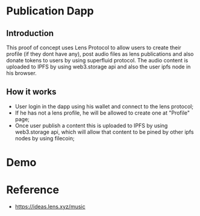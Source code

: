 # Publication Dapp

## Introduction

  This proof of concept uses Lens Protocol to allow users to create their profile (if they dont have any), post audio files as lens publications and also donate tokens to users by using superfluid protocol. The audio content is uploaded to IPFS by using web3.storage api and also the user ipfs node in his browser. 
  
  
## How it works

  - User login in the dapp using his wallet and connect to the lens protocol;
  - If he has not a lens profile, he will be allowed to create one at "Profile" page;
  - Once user publish a content this is uploaded to IPFS by using web3.storage api, which will allow that content to be pined by other ipfs nodes by using filecoin;

# Demo

# Reference

- https://ideas.lens.xyz/music

